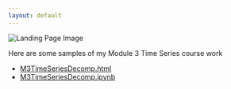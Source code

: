 ```yaml
---
layout: default
---
```


![Landing Page Image](/Thomas-Fatale/Ferryman1.jpg)

Here are some samples of my Module 3 Time Series course work

- [M3TimeSeriesDecomp.html](.M3TimeSeriesDecomp.html)
- [M3TimeSeriesDecomp.ipynb](.M3TimeSeriesDecomp.ipynb)

